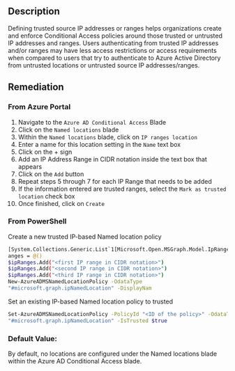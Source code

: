 ## Description

Defining trusted source IP addresses or ranges helps organizations create and enforce Conditional Access policies around those trusted or untrusted IP addresses and ranges. Users authenticating from trusted IP addresses and/or ranges may have less access restrictions or access requirements when compared to users that try to authenticate to Azure Active Directory from untrusted locations or untrusted source IP addresses/ranges.

## Remediation

### From Azure Portal

  1. Navigate to the `Azure AD Conditional Access` Blade
  2. Click on the `Named locations` blade
  3. Within the `Named locations` blade, click on `IP ranges location`
  4. Enter a name for this location setting in the `Name` text box
  5. Click on the + sign
  6. Add an IP Address Range in CIDR notation inside the text box that appears
  7. Click on the `Add` button
  8. Repeat steps 5 through 7 for each IP Range that needs to be added
  9. If the information entered are trusted ranges, select the `Mark as trusted location` check box
 10. Once finished, click on `Create`

### From PowerShell

Create a new trusted IP-based Named location policy

```bash
[System.Collections.Generic.List`1[Microsoft.Open.MSGraph.Model.IpRange]]$ipR
anges = @()
$ipRanges.Add("<first IP range in CIDR notation>")
$ipRanges.Add("<second IP range in CIDR notation>")
$ipRanges.Add("<third IP range in CIDR notation>")
New-AzureADMSNamedLocationPolicy -OdataType
"#microsoft.graph.ipNamedLocation" -DisplayNam
```

Set an existing IP-based Named location policy to trusted

```bash
Set-AzureADMSNamedLocationPolicy -PolicyId "<ID of the policy>" -OdataType
"#microsoft.graph.ipNamedLocation" -IsTrusted $true
```

### Default Value:

By default, no locations are configured under the Named locations blade within the Azure AD Conditional Access blade.